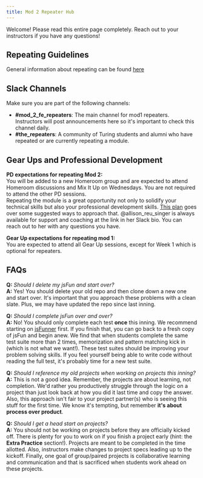 ```yaml
---
title: Mod 2 Repeater Hub
---
```


Welcome! Please read this entire page completely. Reach out to your instructors if you have any questions!

## Repeating Guidelines
General information about repeating can be found [here](https://frontend.turing.edu/documents/repeat_guidelines_student_2020.pdf)

## Slack Channels
Make sure you are part of the following channels:
* **#mod_2_fe_repeaters**: The main channel for mod1 repeaters. Instructors will post announcements here so it's important to check this channel daily.
* **#the_repeaters**: A community of Turing students and alumni who have repeated or are currently repeating a module.

## Gear Ups and Professional Development  
**PD expectations for repeating Mod 2:**  
You will be added to a new Homeroom group and are expected to attend Homeroom discussions and Mix It Up on Wednesdays.  You are not required to attend the other PD sessions.  
Repeating the module is a great opportunity not only to solidify your technical skills but also your professional development skills. [This plan](https://careerdev.turing.edu/module_two/m2_pd_repeat_plan) goes over some suggested ways to approach that.  @allison_reu_singer is always available for support and coaching at the link in her Slack bio. You can reach out to her with any questions you have.  

**Gear Up expectations for repeating mod 1:**  
You are expected to attend all Gear Up sessions, except for Week 1 which is optional for repeaters.   

## FAQs

**Q:** *Should I delete my jsFun and start over?*  
**A:** Yes! You should delete your old  repo and then clone down a new one and start over. It's important that you approach these problems with a clean slate. Plus, we may have updated the repo since last inning.  

**Q:** *Should I complete jsFun over and over?*  
**A:** No! You should only complete each test **once** this inning. 
We recommend starting on [jsFunner](https://github.com/turingschool-examples/jsFunner) first. If you finish that, you can go back to a fresh copy of jsFun and begin anew.
We find that when students complete the same test suite more than 2 times, memorization and pattern matching kick in (which is not what we want!). These test suites should be improving your problem solving skills. If you feel yourself being able to write code without reading the full test, it's probably time for a new test suite.  

**Q:** *Should I reference my old projects when working on projects this inning?*  
**A:** This is not a good idea. Remember, the projects are about learning, not completion. We'd rather you productively struggle through the logic on a project than just look back at how you did it last time and copy the answer. Also, this approach isn't fair to your project partner(s) who is seeing this stuff for the first time. We know it's tempting, but remember **it's about process over product**.  

**Q:** *Should I get a head start on projects?*  
**A:** You should not be working on projects before they are officially kicked off. There is plenty for you to work on if you finish a project early (hint: the **Extra Practice** section!). Projects are meant to be completed in the time allotted. Also, instructors make changes to project specs leading up to the kickoff. Finally, one goal of group/paired projects is collaborative learning and communication and that is sacrificed when students work ahead on these projects.